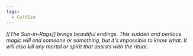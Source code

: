 ```yaml
---
tags:
  - CultSim
---
```

_[[The Sun-in-Rags]] brings beautiful endings. This sudden and perilous magic will end someone or something, but it's impossible to know what. It will also kill any mortal or spirit that assists with the ritual._